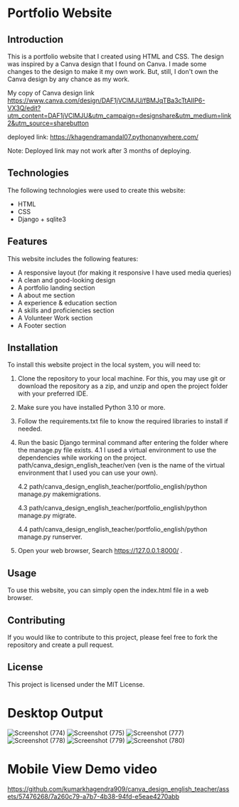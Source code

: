 # Portfolio Website

## Introduction

This is a portfolio website that I created using HTML and CSS. 
The design was inspired by a Canva design that I found on Canva.
I made some changes to the design to make it my own work.
But, still, I don't own the Canva design by any chance as my work.

My copy of Canva design link https://www.canva.com/design/DAF1jVClMJU/fBMJqTBa3cTtAIIP6-VX3Q/edit?utm_content=DAF1jVClMJU&utm_campaign=designshare&utm_medium=link2&utm_source=sharebutton

deployed link: https://khagendramandal07.pythonanywhere.com/

Note: Deployed link may not work after 3 months of deploying.

## Technologies

The following technologies were used to create this website:

* HTML
* CSS
* Django + sqlite3

## Features

This website includes the following features:

* A responsive layout (for making it responsive I have used media queries)
* A clean and good-looking design
* A portfolio landing section
* A about me section
* A experience & education section
* A skills and proficiencies section
* A Volunteer Work section
* A Footer section


## Installation

To install this website project in the local system, you will need to:

1. Clone the repository to your local machine. For this, you may use git or download the repository as a zip, 
   and unzip and open the project folder with your preferred IDE.
2. Make sure you have installed Python 3.10 or more.
3. Follow the requirements.txt file to know the required libraries to install if needed.
4. Run the basic Django terminal command after entering the folder where the manage.py file exists.
   4.1 I used a virtual environment to use the dependencies while working on the project. path/canva_design_english_teacher/ven (ven is the name of the virtual environment that I used you can use your own).

   4.2 path/canva_design_english_teacher/portfolio_english/python manage.py makemigrations.

   4.3 path/canva_design_english_teacher/portfolio_english/python manage.py migrate.

   4.4 path/canva_design_english_teacher/portfolio_english/python manage.py runserver.

5. Open your web browser, Search https://127.0.0.1:8000/ .

## Usage
To use this website, you can simply open the index.html file in a web browser.


## Contributing
If you would like to contribute to this project, please feel free to fork the repository and create a pull request.

## License

This project is licensed under the MIT License.


# Desktop Output
![Screenshot (774)](https://github.com/kumarkhagendra909/canva_design_english_teacher/assets/57476268/c6a0921a-722c-4549-b11a-a60b57832098)
![Screenshot (775)](https://github.com/kumarkhagendra909/canva_design_english_teacher/assets/57476268/df63efd3-d7e1-4161-9617-72bfca3ab9da)
![Screenshot (777)](https://github.com/kumarkhagendra909/canva_design_english_teacher/assets/57476268/89b62551-f277-4fc0-b73f-3c3d54ab4ee9)
![Screenshot (778)](https://github.com/kumarkhagendra909/canva_design_english_teacher/assets/57476268/4f587ba9-4378-40a4-9728-ed6c0cea6ed2)
![Screenshot (779)](https://github.com/kumarkhagendra909/canva_design_english_teacher/assets/57476268/55d93819-1dc7-4dd6-883b-36edcebe9c16)
![Screenshot (780)](https://github.com/kumarkhagendra909/canva_design_english_teacher/assets/57476268/d69c55f7-273f-4802-aee0-ddee7410a4da)

# Mobile View Demo video

https://github.com/kumarkhagendra909/canva_design_english_teacher/assets/57476268/7a260c79-a7b7-4b38-94fd-e5eae4270abb


